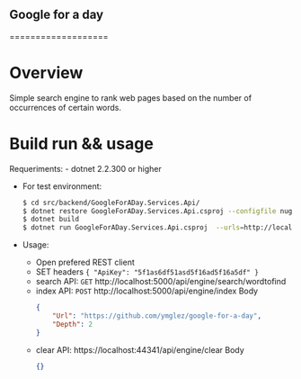 ## Google for a day
===================
# Overview
Simple search engine to rank web pages based on the number of occurrences of certain words.

# Build run && usage
Requeriments:
    - dotnet 2.2.300 or higher

- For test environment:
    ```sh
    $ cd src/backend/GoogleForADay.Services.Api/
    $ dotnet restore GoogleForADay.Services.Api.csproj --configfile nuget.config
    $ dotnet build
    $ dotnet run GoogleForADay.Services.Api.csproj  --urls=http://localhost:5000/
    ```
	
- Usage:
    - Open prefered REST client
     - SET headers ```{ "ApiKey": "5f1as6df51asd5f16ad5f16a5df" }```
    - search API: `GET` http://localhost:5000/api/engine/search/wordtofind
    - index API: `POST` http://localhost:5000/api/engine/index
       Body
        ```json
        {
        	"Url": "https://github.com/ymglez/google-for-a-day",
        	"Depth": 2
        }
        ```
    - clear API: https://localhost:44341/api/engine/clear
        Body
         ```json
        {}
        ```
	
